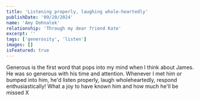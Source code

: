 ```yaml
---
title: 'Listening properly, laughing whole-heartedly'
publishDate: '09/20/2024'
name: 'Amy Dohnalek'
relationship: 'Through my dear friend Kate'
excerpt: ''
tags: ['generosity', 'listen']
images: []
isFeatured: true
---
```


Generous is the first word that pops into my mind when I think about James. He was so generous with his time and attention. Whenever I met him or bumped into him, he'd listen properly, laugh wholeheartedly, respond enthusiastically! What a joy to have known him and how much he'll be missed X